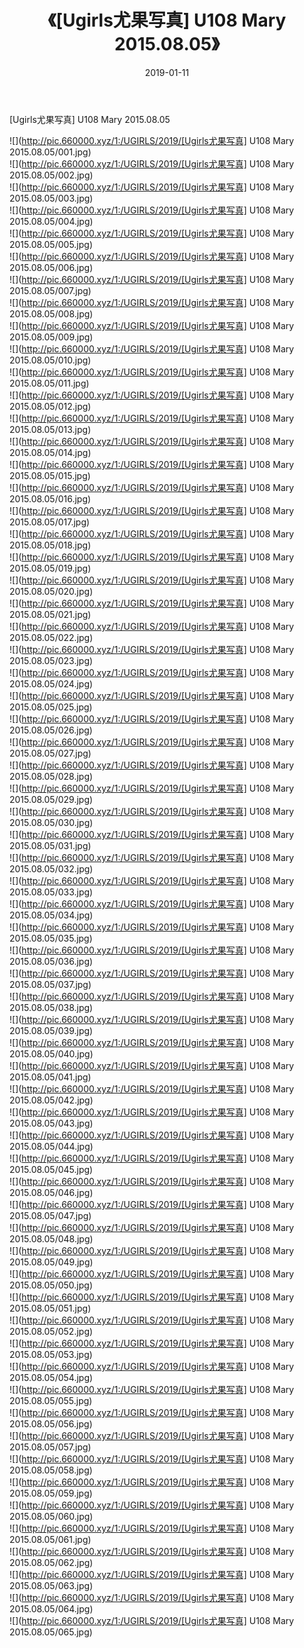 ﻿---
layout: post
title:  《[Ugirls尤果写真] U108 Mary 2015.08.05》
date:   2019-01-11
img: http://pic.660000.xyz/1:/UGIRLS/2019/[Ugirls尤果写真] U108 Mary 2015.08.05/000.jpg
categories: [美女, 清纯, 唯美]
---

[Ugirls尤果写真] U108 Mary 2015.08.05

 ![](http://pic.660000.xyz/1:/UGIRLS/2019/[Ugirls尤果写真] U108 Mary 2015.08.05/001.jpg) <br>![](http://pic.660000.xyz/1:/UGIRLS/2019/[Ugirls尤果写真] U108 Mary 2015.08.05/002.jpg) <br>![](http://pic.660000.xyz/1:/UGIRLS/2019/[Ugirls尤果写真] U108 Mary 2015.08.05/003.jpg) <br>![](http://pic.660000.xyz/1:/UGIRLS/2019/[Ugirls尤果写真] U108 Mary 2015.08.05/004.jpg) <br>![](http://pic.660000.xyz/1:/UGIRLS/2019/[Ugirls尤果写真] U108 Mary 2015.08.05/005.jpg) <br>![](http://pic.660000.xyz/1:/UGIRLS/2019/[Ugirls尤果写真] U108 Mary 2015.08.05/006.jpg) <br>![](http://pic.660000.xyz/1:/UGIRLS/2019/[Ugirls尤果写真] U108 Mary 2015.08.05/007.jpg) <br>![](http://pic.660000.xyz/1:/UGIRLS/2019/[Ugirls尤果写真] U108 Mary 2015.08.05/008.jpg) <br>![](http://pic.660000.xyz/1:/UGIRLS/2019/[Ugirls尤果写真] U108 Mary 2015.08.05/009.jpg) <br>![](http://pic.660000.xyz/1:/UGIRLS/2019/[Ugirls尤果写真] U108 Mary 2015.08.05/010.jpg) <br>![](http://pic.660000.xyz/1:/UGIRLS/2019/[Ugirls尤果写真] U108 Mary 2015.08.05/011.jpg) <br>![](http://pic.660000.xyz/1:/UGIRLS/2019/[Ugirls尤果写真] U108 Mary 2015.08.05/012.jpg) <br>![](http://pic.660000.xyz/1:/UGIRLS/2019/[Ugirls尤果写真] U108 Mary 2015.08.05/013.jpg) <br>![](http://pic.660000.xyz/1:/UGIRLS/2019/[Ugirls尤果写真] U108 Mary 2015.08.05/014.jpg) <br>![](http://pic.660000.xyz/1:/UGIRLS/2019/[Ugirls尤果写真] U108 Mary 2015.08.05/015.jpg) <br>![](http://pic.660000.xyz/1:/UGIRLS/2019/[Ugirls尤果写真] U108 Mary 2015.08.05/016.jpg) <br>![](http://pic.660000.xyz/1:/UGIRLS/2019/[Ugirls尤果写真] U108 Mary 2015.08.05/017.jpg) <br>![](http://pic.660000.xyz/1:/UGIRLS/2019/[Ugirls尤果写真] U108 Mary 2015.08.05/018.jpg) <br>![](http://pic.660000.xyz/1:/UGIRLS/2019/[Ugirls尤果写真] U108 Mary 2015.08.05/019.jpg) <br>![](http://pic.660000.xyz/1:/UGIRLS/2019/[Ugirls尤果写真] U108 Mary 2015.08.05/020.jpg) <br>![](http://pic.660000.xyz/1:/UGIRLS/2019/[Ugirls尤果写真] U108 Mary 2015.08.05/021.jpg) <br>![](http://pic.660000.xyz/1:/UGIRLS/2019/[Ugirls尤果写真] U108 Mary 2015.08.05/022.jpg) <br>![](http://pic.660000.xyz/1:/UGIRLS/2019/[Ugirls尤果写真] U108 Mary 2015.08.05/023.jpg) <br>![](http://pic.660000.xyz/1:/UGIRLS/2019/[Ugirls尤果写真] U108 Mary 2015.08.05/024.jpg) <br>![](http://pic.660000.xyz/1:/UGIRLS/2019/[Ugirls尤果写真] U108 Mary 2015.08.05/025.jpg) <br>![](http://pic.660000.xyz/1:/UGIRLS/2019/[Ugirls尤果写真] U108 Mary 2015.08.05/026.jpg) <br>![](http://pic.660000.xyz/1:/UGIRLS/2019/[Ugirls尤果写真] U108 Mary 2015.08.05/027.jpg) <br>![](http://pic.660000.xyz/1:/UGIRLS/2019/[Ugirls尤果写真] U108 Mary 2015.08.05/028.jpg) <br>![](http://pic.660000.xyz/1:/UGIRLS/2019/[Ugirls尤果写真] U108 Mary 2015.08.05/029.jpg) <br>![](http://pic.660000.xyz/1:/UGIRLS/2019/[Ugirls尤果写真] U108 Mary 2015.08.05/030.jpg) <br>![](http://pic.660000.xyz/1:/UGIRLS/2019/[Ugirls尤果写真] U108 Mary 2015.08.05/031.jpg) <br>![](http://pic.660000.xyz/1:/UGIRLS/2019/[Ugirls尤果写真] U108 Mary 2015.08.05/032.jpg) <br>![](http://pic.660000.xyz/1:/UGIRLS/2019/[Ugirls尤果写真] U108 Mary 2015.08.05/033.jpg) <br>![](http://pic.660000.xyz/1:/UGIRLS/2019/[Ugirls尤果写真] U108 Mary 2015.08.05/034.jpg) <br>![](http://pic.660000.xyz/1:/UGIRLS/2019/[Ugirls尤果写真] U108 Mary 2015.08.05/035.jpg) <br>![](http://pic.660000.xyz/1:/UGIRLS/2019/[Ugirls尤果写真] U108 Mary 2015.08.05/036.jpg) <br>![](http://pic.660000.xyz/1:/UGIRLS/2019/[Ugirls尤果写真] U108 Mary 2015.08.05/037.jpg) <br>![](http://pic.660000.xyz/1:/UGIRLS/2019/[Ugirls尤果写真] U108 Mary 2015.08.05/038.jpg) <br>![](http://pic.660000.xyz/1:/UGIRLS/2019/[Ugirls尤果写真] U108 Mary 2015.08.05/039.jpg) <br>![](http://pic.660000.xyz/1:/UGIRLS/2019/[Ugirls尤果写真] U108 Mary 2015.08.05/040.jpg) <br>![](http://pic.660000.xyz/1:/UGIRLS/2019/[Ugirls尤果写真] U108 Mary 2015.08.05/041.jpg) <br>![](http://pic.660000.xyz/1:/UGIRLS/2019/[Ugirls尤果写真] U108 Mary 2015.08.05/042.jpg) <br>![](http://pic.660000.xyz/1:/UGIRLS/2019/[Ugirls尤果写真] U108 Mary 2015.08.05/043.jpg) <br>![](http://pic.660000.xyz/1:/UGIRLS/2019/[Ugirls尤果写真] U108 Mary 2015.08.05/044.jpg) <br>![](http://pic.660000.xyz/1:/UGIRLS/2019/[Ugirls尤果写真] U108 Mary 2015.08.05/045.jpg) <br>![](http://pic.660000.xyz/1:/UGIRLS/2019/[Ugirls尤果写真] U108 Mary 2015.08.05/046.jpg) <br>![](http://pic.660000.xyz/1:/UGIRLS/2019/[Ugirls尤果写真] U108 Mary 2015.08.05/047.jpg) <br>![](http://pic.660000.xyz/1:/UGIRLS/2019/[Ugirls尤果写真] U108 Mary 2015.08.05/048.jpg) <br>![](http://pic.660000.xyz/1:/UGIRLS/2019/[Ugirls尤果写真] U108 Mary 2015.08.05/049.jpg) <br>![](http://pic.660000.xyz/1:/UGIRLS/2019/[Ugirls尤果写真] U108 Mary 2015.08.05/050.jpg) <br>![](http://pic.660000.xyz/1:/UGIRLS/2019/[Ugirls尤果写真] U108 Mary 2015.08.05/051.jpg) <br>![](http://pic.660000.xyz/1:/UGIRLS/2019/[Ugirls尤果写真] U108 Mary 2015.08.05/052.jpg) <br>![](http://pic.660000.xyz/1:/UGIRLS/2019/[Ugirls尤果写真] U108 Mary 2015.08.05/053.jpg) <br>![](http://pic.660000.xyz/1:/UGIRLS/2019/[Ugirls尤果写真] U108 Mary 2015.08.05/054.jpg) <br>![](http://pic.660000.xyz/1:/UGIRLS/2019/[Ugirls尤果写真] U108 Mary 2015.08.05/055.jpg) <br>![](http://pic.660000.xyz/1:/UGIRLS/2019/[Ugirls尤果写真] U108 Mary 2015.08.05/056.jpg) <br>![](http://pic.660000.xyz/1:/UGIRLS/2019/[Ugirls尤果写真] U108 Mary 2015.08.05/057.jpg) <br>![](http://pic.660000.xyz/1:/UGIRLS/2019/[Ugirls尤果写真] U108 Mary 2015.08.05/058.jpg) <br>![](http://pic.660000.xyz/1:/UGIRLS/2019/[Ugirls尤果写真] U108 Mary 2015.08.05/059.jpg) <br>![](http://pic.660000.xyz/1:/UGIRLS/2019/[Ugirls尤果写真] U108 Mary 2015.08.05/060.jpg) <br>![](http://pic.660000.xyz/1:/UGIRLS/2019/[Ugirls尤果写真] U108 Mary 2015.08.05/061.jpg) <br>![](http://pic.660000.xyz/1:/UGIRLS/2019/[Ugirls尤果写真] U108 Mary 2015.08.05/062.jpg) <br>![](http://pic.660000.xyz/1:/UGIRLS/2019/[Ugirls尤果写真] U108 Mary 2015.08.05/063.jpg) <br>![](http://pic.660000.xyz/1:/UGIRLS/2019/[Ugirls尤果写真] U108 Mary 2015.08.05/064.jpg) <br>![](http://pic.660000.xyz/1:/UGIRLS/2019/[Ugirls尤果写真] U108 Mary 2015.08.05/065.jpg) <br>